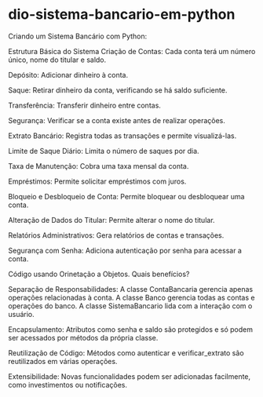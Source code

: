 # dio-sistema-bancario-em-python
Criando um Sistema Bancário com Python:

Estrutura Básica do Sistema
Criação de Contas: Cada conta terá um número único, nome do titular e saldo.

Depósito: Adicionar dinheiro à conta.

Saque: Retirar dinheiro da conta, verificando se há saldo suficiente.

Transferência: Transferir dinheiro entre contas.

Segurança: Verificar se a conta existe antes de realizar operações.

Extrato Bancário: Registra todas as transações e permite visualizá-las.

Limite de Saque Diário: Limita o número de saques por dia.

Taxa de Manutenção: Cobra uma taxa mensal da conta.

Empréstimos: Permite solicitar empréstimos com juros.

Bloqueio e Desbloqueio de Conta: Permite bloquear ou desbloquear uma conta.

Alteração de Dados do Titular: Permite alterar o nome do titular.

Relatórios Administrativos: Gera relatórios de contas e transações.

Segurança com Senha: Adiciona autenticação por senha para acessar a conta.

Código usando Orinetação a Objetos. Quais benefícios?

Separação de Responsabilidades: 
A classe ContaBancaria gerencia apenas operações relacionadas à conta.
A classe Banco gerencia todas as contas e operações do banco.
A classe SistemaBancario lida com a interação com o usuário.

Encapsulamento:
Atributos como senha e saldo são protegidos e só podem ser acessados por métodos da própria classe.

Reutilização de Código:
Métodos como autenticar e verificar_extrato são reutilizados em várias operações.

Extensibilidade:
Novas funcionalidades podem ser adicionadas facilmente, como investimentos ou notificações.
